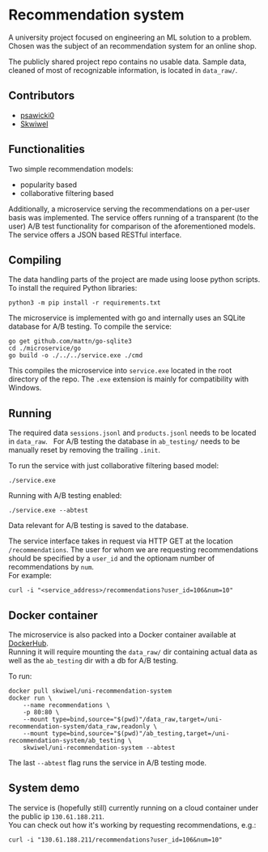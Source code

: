 # Recommendation system

A university project focused on engineering an ML solution to a problem. Chosen was the subject of an recommendation system for an online shop.

The publicly shared project repo contains no usable data. Sample data, cleaned of most of recognizable information, is located in `data_raw/`.

## Contributors
 - [psawicki0](https://github.com/psawicki0)
 - [Skwiwel](https://github.com/Skwiwel)

## Functionalities
Two simple recommendation models:
 - popularity based
 - collaborative filtering based

Additionally, a microservice serving the recommendations on a per-user basis was implemented. The service offers running of a transparent (to the user) A/B test functionality for comparison of the aforementioned models. The service offers a JSON based RESTful interface.

## Compiling
The data handling parts of the project are made using loose python scripts. To install the required Python libraries:
```
python3 -m pip install -r requirements.txt
```
The microservice is implemented with go and internally uses an SQLite database for A/B testing. To compile the service:
```
go get github.com/mattn/go-sqlite3
cd ./microservice/go
go build -o ./../../service.exe ./cmd
```
This compiles the microservice into `service.exe` located in the root directory of the repo. The `.exe` extension is mainly for compatibility with Windows.

## Running
The required data `sessions.jsonl` and `products.jsonl` needs to be located in `data_raw`.  
For A/B testing the database in `ab_testing/` needs to be manually reset by removing the trailing `.init`.

To run the service with just collaborative filtering based model:
```
./service.exe
```
Running with A/B testing enabled:
```
./service.exe --abtest
```
Data relevant for A/B testing is saved to the database.

The service interface takes in request via HTTP GET at the location `/recommendations`. The user for whom we are requesting recommendations should be specified by a `user_id` and the optionam number of recommendations by `num`.  
For example:
```
curl -i "<service_address>/recommendations?user_id=106&num=10"
```

## Docker container
The microservice is also packed into a Docker container available at [DockerHub](https://hub.docker.com/r/skwiwel/uni-recommendation-system).  
Running it will require mounting the `data_raw/` dir containing actual data as well as the `ab_testing` dir with a db for A/B testing.

To run:
```
docker pull skwiwel/uni-recommendation-system
docker run \
    --name recommendations \
    -p 80:80 \
    --mount type=bind,source="$(pwd)"/data_raw,target=/uni-recommendation-system/data_raw,readonly \
    --mount type=bind,source="$(pwd)"/ab_testing,target=/uni-recommendation-system/ab_testing \
    skwiwel/uni-recommendation-system --abtest
```
The last `--abtest` flag runs the service in A/B testing mode.

## System demo
The service is (hopefully still) currently running on a cloud container under the public ip `130.61.188.211`.  
You can check out how it's working by requesting recommendations, e.g.:
```
curl -i "130.61.188.211/recommendations?user_id=106&num=10"
```